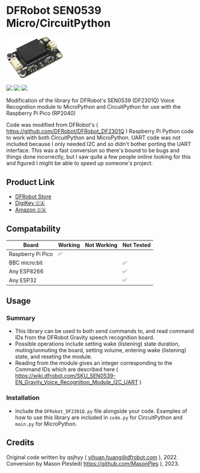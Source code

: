 # DFRobot SEN0539 Micro/CircuitPython

<img src="/Images/board.png" width=30%>

![](https://img.shields.io/badge/Raspberry%20Pi-A22846?style=for-the-badge&logo=Raspberry%20Pi&logoColor=white) ![](https://img.shields.io/badge/adafruit-000000?style=for-the-badge&logo=adafruit&logoColor=white) ![](https://img.shields.io/badge/espressif-%23E7352C.svg?&style=for-the-badge&logo=espressif&logoColor=white)



Modification of the library for DFRobot's SEN0539 (DF2301Q) Voice Recognition module to MicroPython and CircuitPython for use with the Raspberry Pi Pico (RP2040)

Code was modified from DFRobot's ( https://github.com/DFRobot/DFRobot_DF2301Q ) Raspberry Pi Python code to work with both CircuitPython and MicroPython. UART code was not included because I only needed I2C and so didn't bother porting the UART interface. This was a fast conversion so there's bound to be bugs and things done incorrectly, but I saw quite a few people online looking for this and figured I might be able to speed up someone's project.

## Product Link

- [DFRobot Store](https://www.dfrobot.com/product-2665.html)
- [DigiKey 🇨🇦](https://www.digikey.ca/en/products/detail/dfrobot/SEN0539-EN/20500165) 
- [Amazon 🇨🇦](https://www.amazon.ca/Gravity-Language-Learning-Recognition-Raspberry/dp/B0C5XG3BXW)

## Compatability

| Board | Working | Not Working | Not Tested |
| ----------- | ----------- | ----------- | ----------- |
| Raspberry Pi Pico | ✅ |  |  |
| BBC micro:bit |  |  | ✅ |
| Any ESP8266 |  |  | ✅ |
| Any ESP32 |  |  | ✅ | 

## Usage

### Summary

- This library can be used to both send commands to, and read command IDs from the DFRobot Gravity speech recognition board.
- Possible operations include setting wake (listening) state duration, muting/unmuting the board, setting volume, entering wake (listening) state, and reseting the module.
- Reading from the module gives an integer corresponding to the Command IDs which are described here ( https://wiki.dfrobot.com/SKU_SEN0539-EN_Gravity_Voice_Recognition_Module_I2C_UART )

### Installation

- Include the `DFRobot_DF2301Q.py` file alongside your code. Examples of how to use this library are included in `code.py` for CircuitPython and `main.py` for MicroPython.

## Credits

Original code written by qsjhyy ( yihuan.huang@dfrobot.com ), 2022. Conversion by Mason Plested( https://github.com/MasonPles ), 2023.

